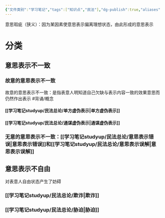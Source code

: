 ```yaml
---
{"文件类别":"学习笔记","tags":["知识点","民法"],"dg-publish":true,"aliases":["不健全的意思表示","有瑕疵的意思表示","意思表示瑕疵","意思表示有瑕疵"],"permalink":"/学习笔记studyup/民法总论/意思瑕疵/","dgPassFrontmatter":true,"created":"2024-09-13T09:06:26.045+08:00","updated":"2024-11-17T17:54:27.708+08:00"}
---
```


意思瑕疵（狭义）：因为某因素使意思表示偏离理想状态，由此形成的意思表示
# 分类
## 意思表示不一致
### 故意的意思表示不一致 
故意的意思表示不一致：是指表意人明知道自己欠缺与表示内容一致的效果意思而仍然作出表示 #背诵/概念 
#### [[学习笔记studyup/民法总论/单方虚伪表示\|单方虚伪表示]]
#### [[学习笔记studyup/民法总论/通谋虚伪表示\|通谋虚伪表示]]
### 无意的意思表示不一致：[[学习笔记studyup/民法总论/意思表示错误\|意思表示错误]]和[[学习笔记studyup/民法总论/意思表示误解\|意思表示误解]]
## 意思表示不自由
对表意人自由状态产生了妨碍
### [[学习笔记studyup/民法总论/欺诈\|欺诈]]
### [[学习笔记studyup/民法总论/胁迫\|胁迫]]